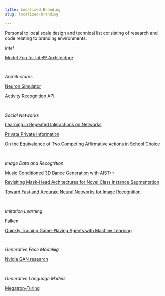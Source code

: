 ```yaml
---
title: Localized Branding
slug: localized-branding

---
```

Personal to local scale design and technical list consisting of research and code relating to branding environments.

_Intel_

[Model Zoo for Intel® Architecture](https://github.com/IntelAI/models)

<br>

_Architectures_

[Neuron Simulator](https://github.com/neuronsimulator/nrn "Neuron Simulator")

[Activity Recognition API](https://developers.google.com/location-context/activity-recognition)

<br>

_Social Networks_

[Learning in Repeated Interactions on Networks](https://arxiv.org/pdf/2112.14265.pdf "Learning in Repeated Interactions on Networks")

[Private Private Information](https://arxiv.org/pdf/2112.14356.pdf "Private Private Information")

[On the Equivalence of Two Competing Affirmative Actions in School Choice](https://arxiv.org/pdf/2112.14074.pdf "On the Equivalence of Two Competing Affirmative Actions in School Choice")

<br>

_Image Data and Recognition_

[Music Conditioned 3D Dance Generation with AIST++](https://ai.googleblog.com/2021/09/music-conditioned-3d-dance-generation.html "Music Conditioned 3D Dance Generation with AIST++")

[Revisiting Mask-Head Architectures for Novel Class Instance Segmentation](https://ai.googleblog.com/2021/09/revisiting-mask-head-architectures-for.html)

[Toward Fast and Accurate Neural Networks for Image Recognition](https://ai.googleblog.com/2021/09/toward-fast-and-accurate-neural.html "Toward Fast and Accurate Neural Networks for Image Recognition")

<br>

_Imitation Learning_

[Falken](google-research/falken "Falken")

[Quickly Training Game-Playing Agents with Machine Learning](https://ai.googleblog.com/2021/06/quickly-training-game-playing-agents.html "Quickly Training Game-Playing Agents with Machine Learning")

<br>

_Generative Face Modeling_

[Nvidia GAN research](https://nvlabs.github.io/stylegan2/versions.html "Nvidia GAN research")

<br>

_Generative Language Models_

[Megatron-Turing](https://www.microsoft.com/en-us/research/blog/using-deepspeed-and-megatron-to-train-megatron-turing-nlg-530b-the-worlds-largest-and-most-powerful-generative-language-model/?utm_campaign=Sunday%20Newsletter&utm_medium=email&_hsmi=172072722&_hsenc=p2ANqtz-_E4S7ptx_cGkDhyc1bJ1Sn2LVypGh3lFxs-LXIbU-n41wZh3Mbe4hFOyXsIyGgiCgXPCbkEdaxtfDULJox7lGqi-WjwA&utm_content=172072722&utm_source=hs_email "Megatron-Turing")

<br>